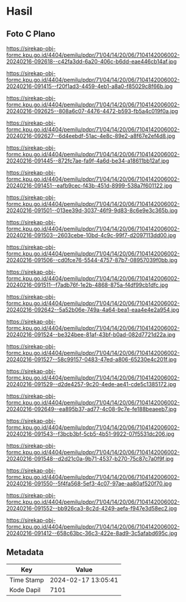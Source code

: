 # Hasil

## Foto C Plano

https://sirekap-obj-formc.kpu.go.id/4404/pemilu/pdpr/71/04/14/20/06/7104142006002-20240216-092618--c42fa3dd-6a20-406c-b6dd-eae446cb14af.jpg

https://sirekap-obj-formc.kpu.go.id/4404/pemilu/pdpr/71/04/14/20/06/7104142006002-20240216-091415--f20f1ad3-4459-4eb1-a8a0-f85029c8f66b.jpg

https://sirekap-obj-formc.kpu.go.id/4404/pemilu/pdpr/71/04/14/20/06/7104142006002-20240216-092625--808a6c07-4476-4472-b593-fb5a4c019f0a.jpg

https://sirekap-obj-formc.kpu.go.id/4404/pemilu/pdpr/71/04/14/20/06/7104142006002-20240216-092627--6d4eebdf-51ac-4e8c-89e2-a8f67e2ef4d8.jpg

https://sirekap-obj-formc.kpu.go.id/4404/pemilu/pdpr/71/04/14/20/06/7104142006002-20240216-091445--872fc7ae-fa9f-4a6d-be34-a18611bb12af.jpg

https://sirekap-obj-formc.kpu.go.id/4404/pemilu/pdpr/71/04/14/20/06/7104142006002-20240216-091451--eafb9cec-f43b-451d-8999-538a7f601122.jpg

https://sirekap-obj-formc.kpu.go.id/4404/pemilu/pdpr/71/04/14/20/06/7104142006002-20240216-091501--013ee39d-3037-46f9-9d83-8c6e9e3c365b.jpg

https://sirekap-obj-formc.kpu.go.id/4404/pemilu/pdpr/71/04/14/20/06/7104142006002-20240216-091503--2603cebe-10bd-4c9c-99f7-d2097113dd00.jpg

https://sirekap-obj-formc.kpu.go.id/4404/pemilu/pdpr/71/04/14/20/06/7104142006002-20240216-091506--cd0fce76-5544-4757-87b7-08957039f0bb.jpg

https://sirekap-obj-formc.kpu.go.id/4404/pemilu/pdpr/71/04/14/20/06/7104142006002-20240216-091511--f7adb76f-1e2b-4868-875a-f4df99cb1dfc.jpg

https://sirekap-obj-formc.kpu.go.id/4404/pemilu/pdpr/71/04/14/20/06/7104142006002-20240216-092642--5a52b06e-749a-4a64-bea1-eaa4e4e2a954.jpg

https://sirekap-obj-formc.kpu.go.id/4404/pemilu/pdpr/71/04/14/20/06/7104142006002-20240216-091524--be324bee-81af-43bf-b0ad-082d7721d22a.jpg

https://sirekap-obj-formc.kpu.go.id/4404/pemilu/pdpr/71/04/14/20/06/7104142006002-20240216-091527--58c99157-0483-47ed-a806-65230e4c201f.jpg

https://sirekap-obj-formc.kpu.go.id/4404/pemilu/pdpr/71/04/14/20/06/7104142006002-20240216-091529--d2de4257-9c20-4ede-ae41-cde5c1385172.jpg

https://sirekap-obj-formc.kpu.go.id/4404/pemilu/pdpr/71/04/14/20/06/7104142006002-20240216-092649--ea895b37-ad77-4c08-9c7e-fe188beaeeb7.jpg

https://sirekap-obj-formc.kpu.go.id/4404/pemilu/pdpr/71/04/14/20/06/7104142006002-20240216-091543--f3bcb3bf-5cb5-4b51-9922-07f5531dc206.jpg

https://sirekap-obj-formc.kpu.go.id/4404/pemilu/pdpr/71/04/14/20/06/7104142006002-20240216-091548--d2d21c0a-9b71-4537-b270-75c87c7a0f9f.jpg

https://sirekap-obj-formc.kpu.go.id/4404/pemilu/pdpr/71/04/14/20/06/7104142006002-20240216-091550--5f4fa568-5ef3-4c07-97ae-aa80af520f70.jpg

https://sirekap-obj-formc.kpu.go.id/4404/pemilu/pdpr/71/04/14/20/06/7104142006002-20240216-091552--bb926ca3-8c2d-4249-aefa-f947e3d58ec2.jpg

https://sirekap-obj-formc.kpu.go.id/4404/pemilu/pdpr/71/04/14/20/06/7104142006002-20240216-091412--658c63bc-36c3-422e-8ad9-3c5afabd695c.jpg


## Metadata

| Key        | Value               |
| ---------- | ------------------- |
| Time Stamp | 2024-02-17 13:05:41 |
| Kode Dapil | 7101                |



